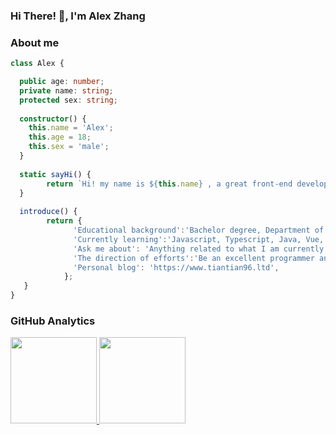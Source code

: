 ### Hi There! 👋, I'm Alex Zhang

### About me

```Typescript
class Alex {

  public age: number;
  private name: string;
  protected sex: string;
  
  constructor() {
    this.name = 'Alex';
    this.age = 18;
    this.sex = 'male';
  }
  
  static sayHi() {
        return `Hi! my name is ${this.name} , a great front-end developer! `;
  }
  
  introduce() {
        return {
              'Educational background':'Bachelor degree, Department of Automated Science and Technology, Beijing Institute of Technology(ZhuHai)',
              'Currently learning':'Javascript, Typescript, Java, Vue, React, Node, MySQL, MongoDB',
              'Ask me about': 'Anything related to what I am currently learning',
              'The direction of efforts':'Be an excellent programmer and to make a difference in the world! ',
              'Personal blog': 'https://www.tiantian96.ltd',
            };
   }
}
```

### GitHub Analytics
<a href="https://github.com/Alextt666">
   <img align="" height="137.9px" src="https://github-readme-stats.vercel.app/api?username=Alextt666&include_all_commits=true&count_private=true&hide_title=true&show_icons=true&include_all_commits=true&line_height=21"/>
   <img align="" height="137.9px" src="https://github-readme-stats.vercel.app/api/top-langs/?username=Alextt666&hide_title=true&layout=compact&cache_seconds=7200"/>
</a>

